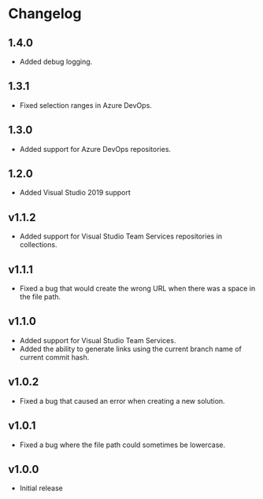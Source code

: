 # Changelog

## 1.4.0

-   Added debug logging.

## 1.3.1

-   Fixed selection ranges in Azure DevOps.

## 1.3.0

-   Added support for Azure DevOps repositories.

## 1.2.0

-   Added Visual Studio 2019 support

## v1.1.2

-   Added support for Visual Studio Team Services repositories in collections.

## v1.1.1

-   Fixed a bug that would create the wrong URL when there was a space in the file path.

## v1.1.0

-   Added support for Visual Studio Team Services.
-   Added the ability to generate links using the current branch name of current commit hash.

## v1.0.2

-   Fixed a bug that caused an error when creating a new solution.

## v1.0.1

-   Fixed a bug where the file path could sometimes be lowercase.

## v1.0.0

-   Initial release
